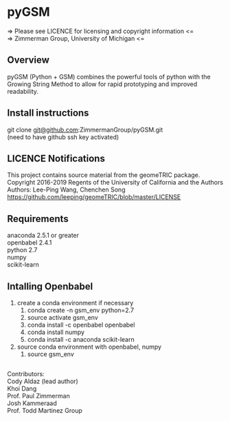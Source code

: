 # pyGSM

=> Please see LICENCE for licensing and copyright information <= \
=>    Zimmerman Group, University of Michigan <= 

## Overview
pyGSM (Python + GSM) combines the powerful tools of python with the
Growing String Method to allow for rapid prototyping and improved
readability.

## Install instructions
git clone git@github.com:ZimmermanGroup/pyGSM.git\
(need to have github ssh key activated)

## LICENCE Notifications
This project contains source material from the geomeTRIC package.
Copyright 2016-2019 Regents of the University of California and the Authors
Authors: Lee-Ping Wang, Chenchen Song
https://github.com/leeping/geomeTRIC/blob/master/LICENSE

## Requirements
anaconda 2.5.1 or greater\
openbabel 2.4.1\
python 2.7\
numpy\
scikit-learn

## Intalling Openbabel 
1. create a conda environment if necessary
   1. conda create -n gsm_env python=2.7
   1. source activate gsm_env
   1. conda install -c openbabel openbabel 
   1. conda install numpy
   1. conda install -c anaconda scikit-learn 
1. source conda environment with openbabel, numpy
   1. source gsm_env

##

Contributors:\
Cody Aldaz (lead author) \
Khoi Dang \
Prof. Paul Zimmerman \
Josh Kammeraad \
Prof. Todd Martinez Group 
